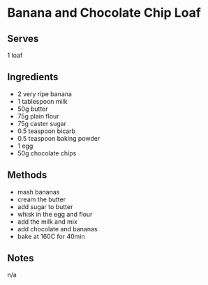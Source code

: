 # Banana and Chocolate Chip Loaf

## Serves
1 loaf

## Ingredients
 - 2 very ripe banana
 - 1 tablespoon milk
 - 50g butter
 - 75g plain flour
 - 75g caster sugar
 - 0.5 teaspoon bicarb
 - 0.5 teaspoon baking powder
 - 1 egg
 - 50g chocolate chips

## Methods
 - mash bananas
 - cream the butter
 - add sugar to butter
 - whisk in the egg and flour
 - add the milk and mix
 - add chocolate and bananas
 - bake at 160C for 40min

## Notes
n/a
